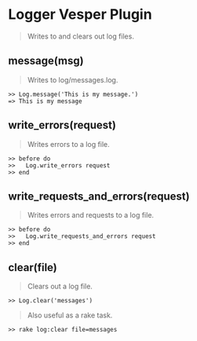 Logger Vesper Plugin
====================
> Writes to and clears out log files.


message(msg)
------------
> Writes to log/messages.log.

    >> Log.message('This is my message.')
	=> This is my message


write_errors(request)
---------------------
> Writes errors to a log file.

	>> before do
	>>   Log.write_errors request
	>> end


write_requests_and_errors(request)
----------------------------------
> Writes errors and requests to a log file.

	>> before do
	>>   Log.write_requests_and_errors request
	>> end


clear(file)
-----------
> Clears out a log file.

    >> Log.clear('messages')
	
> Also useful as a rake task.

	>> rake log:clear file=messages